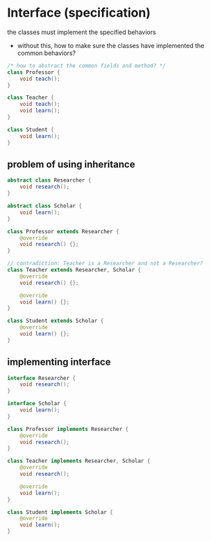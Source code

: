 # Interface (specification)
the classes must implement the specified behaviors
- without this, how to make sure the classes have implemented the common behaviors?

```java
/* how to abstract the common fields and method? */
class Professor {
    void teach();
}

class Teacher {
    void teach();
    void learn();
}

class Student {
    void learn();
}
```

## problem of using inheritance
```java
abstract class Researcher {
    void research();
}

abstract class Scholar {
    void learn();
}

class Professor extends Researcher {
    @override
    void research() {};
}

// contradiction: Teacher is a Researcher and not a Researcher?
class Teacher extends Researcher, Scholar {
    @override
    void research() {};

    @override
    void learn() {};
}

class Student extends Scholar {
    @override
    void learn() {};
}
```

## implementing interface
```java
interface Researcher {
    void research();
}

interface Scholar {
    void learn();
}

class Professor implements Researcher {
    @override
    void research();
}

class Teacher implements Researcher, Scholar {
    @override
    void research();

    @override
    void learn();
}

class Student implements Scholar {
    @override
    void learn();
}
```